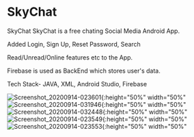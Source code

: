 # SkyChat
SkyChat
SkyChat is a free chating Social Media Android App.

Added Login, Sign Up, Reset Password, Search

Read/Unread/Online features etc to the App.

Firebase is used as BackEnd which stores user's data.

Tech Stack- JAVA, XML, Android Studio, Firebase

![Screenshot_20200914-023601](https://user-images.githubusercontent.com/43453065/93029662-4c7cba00-f63a-11ea-80c2-a7385cfb3fc3.png){:height="50%" width="50%"
![Screenshot_20200914-031946](https://user-images.githubusercontent.com/43453065/93029664-4e467d80-f63a-11ea-9ac4-99c84471c76a.png){:height="50%" width="50%"
![Screenshot_20200914-032448](https://user-images.githubusercontent.com/43453065/93029666-4edf1400-f63a-11ea-8af6-69f6c5ae4585.png){:height="50%" width="50%"
![Screenshot_20200914-023549](https://user-images.githubusercontent.com/43453065/93029668-4f77aa80-f63a-11ea-8131-50a3c53a5415.png){:height="50%" width="50%"
![Screenshot_20200914-023553](https://user-images.githubusercontent.com/43453065/93029669-4f77aa80-f63a-11ea-8676-00786fd40900.png){:height="50%" width="50%"
